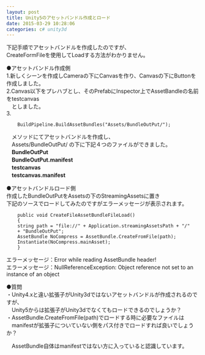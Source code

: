 ```yaml
---
layout: post
title: Unity5のアセットバンドル作成とロード
date: 2015-03-29 10:28:06
categories: c# unity3d
---
```

<!-- {% raw %} -->
<p>下記手順でアセットバンドルを作成したのですが、<br>
CreateFormFileを使用してLoadする方法がわかりません。 </p>

<p>●アセットバンドル作成側 <br>
1.新しくシーンを作成しCameraの下にCanvasを作り、Canvasの下にButtonを作成しました。 <br>
2.Canvas以下をプレハブとし、そのPrefabにInspector上でAssetBandleの名前をtestcanvas<br>
　としました。 <br>
3.</p>

<pre><code>    BuildPipeline.BuildAssetBundles("Assets/BundleOutPut/");
</code></pre>

<p>　メソッドにてアセットバンドルを作成し、 <br>
　Assets/BundleOutPut/ の下に下記４つのファイルができました。 <br>
　<strong>BundleOutPut</strong><br>
　<strong>BundleOutPut.manifest</strong><br>
　<strong>testcanvas</strong><br>
　<strong>testcanvas.manifest</strong></p>

<p>●アセットバンドルロード側 <br>
作成したBundleOutPutをAssetsの下のStreamingAssetsに置き <br>
下記のソースでロードしてみたのですがエラーメッセージが表示されます。 </p>

<pre><code>    public void CreateFileAssetBundleFileLoad()
    {
    string path = "file://" + Application.streamingAssetsPath + "/" 
    + "BundleOutPut";
    AssetBundle NoCompress = AssetBundle.CreateFromFile(path);
    Instantiate(NoCompress.mainAsset);
    }
</code></pre>

<p>エラーメッセージ：Error while reading AssetBundle header! <br>
エラーメッセージ：NullReferenceException: Object reference not set to an instance of an object </p>

<p>●質問 <br>
・Unity4.xと違い拡張子がUnity3dではないアセットバンドルが作成されるのですが、<br>
　Unity5からは拡張子がUnity3dでなくてもロードできるのでしょうか？ <br>
・AssetBundle.CreateFromFile(path)でロードする時に必要なファイルは <br>
　manifestが拡張子についていない側をパス付きでロードすれば良いでしょうか？ </p>

<p>　AssetBundle自体はmanifestではない方に入っていると認識しています。 </p>
<!-- {% endraw %} -->
